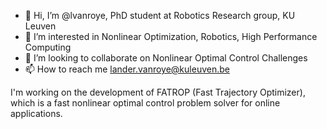 - 👋 Hi, I’m @lvanroye, PhD student at Robotics Research group, KU Leuven
- 👀 I’m interested in Nonlinear Optimization, Robotics, High Performance Computing
- 💞️ I’m looking to collaborate on Nonlinear Optimal Control Challenges
- 📫 How to reach me lander.vanroye@kuleuven.be

I'm working on the development of FATROP (Fast Trajectory Optimizer), which is a fast nonlinear optimal control problem solver for online applications.

<!---
lvanroye/lvanroye is a ✨ special ✨ repository because its `README.md` (this file) appears on your GitHub profile.
You can click the Preview link to take a look at your changes.
--->
